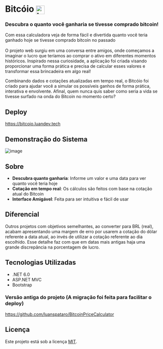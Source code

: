 # Bitcóio <img src="https://github.com/user-attachments/assets/284a8dbf-a19a-41d3-b379-d7b7ce8f7ca5" alt="bitcoin" width="28" height="28" style="vertical-align: middle;">

### Descubra o quanto você ganharia se tivesse comprado bitcoin!
Com essa calculadora veja de forma fácil e divertida quanto você teria ganhado hoje se tivesse comprado bitcoin no passado
<br><br>
O projeto web surgiu em uma conversa entre amigos, onde começamos a imaginar o lucro que teríamos ao comprar o ativo em diferentes momentos históricos.
Inspirado nessa curiosidade, a aplicação foi criada visando proporcionar uma forma prática e precisa de calcular esses valores e transformar essa brincadeira em algo real!

Combinando dados e cotações atualizadas em tempo real, o Bitcóio foi criado para ajudar você a simular os possíveis ganhos de forma prática, interativa e envolvente. Afinal, quem nunca quis saber como seria a vida se tivesse surfado na onda do Bitcoin no momento certo?

## Deploy
https://bitcoio.luandev.tech

## Demonstração do Sistema
![image](https://github.com/user-attachments/assets/100ba13f-8f12-422a-bb7b-38ae962118ac)

## Sobre
- **Descubra quanto ganharia**: Informe um valor e uma data para ver quanto você teria hoje
- **Cotação em tempo real**: Os cálculos são feitos com base na cotação atual do Bitcoin
- **Interface Amigável**: Feita para ser intuitiva e fácil de usar

## Diferencial
Outros projetos com objetivos semelhantes, ao converter para BRL (real), acabam apresentando uma margem de erro por usarem
a cotação do dólar referente a data atual, ao invés de utilizar a cotação referente ao dia escolhido. Esse detalhe faz com que
em datas mais antigas haja uma grande discrepância na porcentagem de lucro.

## Tecnologias Utilizadas
- .NET 6.0
- ASP.NET MVC
- Bootstrap

### Versão antiga do projeto (A migração foi feita para facilitar o deploy)
https://github.com/luanspataro/BitcoinPriceCalculator

## Licença
Este projeto está sob a licença [MIT](LICENSE).
